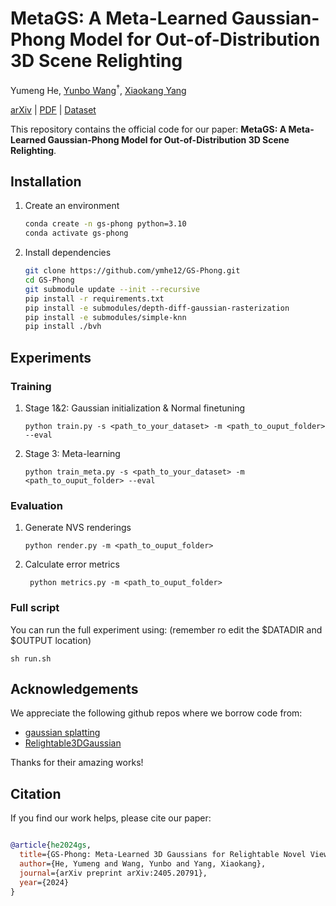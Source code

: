 # MetaGS: A Meta-Learned Gaussian-Phong Model for Out-of-Distribution 3D Scene Relighting

Yumeng He,  [Yunbo Wang](https://wyb15.github.io/)<sup>†</sup>, [Xiaokang Yang](https://scholar.google.com/citations?user=yDEavdMAAAAJ&hl=zh-CN)<br>

[arXiv](https://arxiv.org/abs/2405.20791) | [PDF](https://arxiv.org/pdf/2405.20791) | [Dataset](https://drive.google.com/drive/folders/1AoJctpU_sUyVev3luqXhE2-OjAauL8MN?usp=drive_link)

This repository contains the official code for our paper: **MetaGS: A Meta-Learned Gaussian-Phong Model for Out-of-Distribution 3D Scene Relighting**.


## Installation

1. Create an environment
    ```bash
    conda create -n gs-phong python=3.10
    conda activate gs-phong
    ```
    
2. Install dependencies
    ```bash
    git clone https://github.com/ymhe12/GS-Phong.git
    cd GS-Phong
    git submodule update --init --recursive
    pip install -r requirements.txt
    pip install -e submodules/depth-diff-gaussian-rasterization
    pip install -e submodules/simple-knn
    pip install ./bvh
    ```


## Experiments

### Training

1. Stage 1&2: Gaussian initialization & Normal finetuning
    ```shell
    python train.py -s <path_to_your_dataset> -m <path_to_ouput_folder> --eval
    ```

2. Stage 3: Meta-learning
    ```shell
    python train_meta.py -s <path_to_your_dataset> -m <path_to_ouput_folder> --eval
    ```

### Evaluation
1. Generate NVS renderings
    ```shell
    python render.py -m <path_to_ouput_folder>
    ```

2. Calculate error metrics
   ```shell
    python metrics.py -m <path_to_ouput_folder>
    ```

### Full script
You can run the full experiment using: (remember ro edit the $DATADIR and $OUTPUT location)
```shell
sh run.sh
```



## Acknowledgements

We appreciate the following github repos where we borrow code from: 
* [gaussian splatting](https://github.com/graphdeco-inria/gaussian-splatting)
* [Relightable3DGaussian](https://github.com/NJU-3DV/Relightable3DGaussian)

Thanks for their amazing works!


## Citation

If you find our work helps, please cite our paper:

```bibtex

@article{he2024gs,
  title={GS-Phong: Meta-Learned 3D Gaussians for Relightable Novel View Synthesis},
  author={He, Yumeng and Wang, Yunbo and Yang, Xiaokang},
  journal={arXiv preprint arXiv:2405.20791},
  year={2024}
}

```
